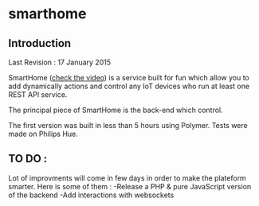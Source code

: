 # smarthome

## Introduction

Last Revision : 17 January 2015

SmartHome ([check the video](https://www.youtube.com/watch?v=0_fc6otGhpU)) is a service built for fun which allow you to add dynamically actions and control any IoT devices who run at least one REST API service.

The principal piece of SmartHome is the back-end which control.

The first version was built in less than 5 hours using Polymer. Tests were made on Philips Hue.


## TO DO :

Lot of improvments will come in few days in order to make the plateform smarter. Here is some of them :
-Release a PHP & pure JavaScript version of the backend
-Add interactions with websockets